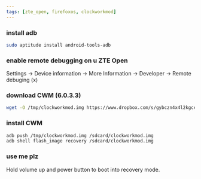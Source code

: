 ```yaml
---
tags: [zte_open, firefoxos, clockworkmod]
---
```


### install adb

```bash
sudo aptitude install android-tools-adb
```

### enable remote debugging on u ZTE Open

Settings -> Device information -> More Information -> Developer -> Remote debuging (x)

### download CWM (6.0.3.3)

```bash
wget -O /tmp/clockworkmod.img https://www.dropbox.com/s/gybczn4x4l2kgce/recovery-clockwork-6.0.3.3-roamer2.img
```

### install CWM

```bash
adb push /tmp/clockworkmod.img /sdcard/clockworkmod.img
adb shell flash_image recovery /sdcard/clockworkmod.img
```

### use me plz

Hold volume up and power button to boot into recovery mode.
